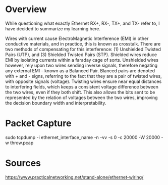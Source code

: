 # Overview

While questioning what exactly Ethernet RX+, RX-, TX+, and TX- refer to, I have decided to summarize my learning here.

Wires with current cause ElectroMagnetic Interference (EMI) in other conductive materials, and in practice, this is known as crosstalk. There are two methods of compensating for this interference: (1) Unshielded Twisted Pairs (UTP), and (3) Shielded Twisted Pairs (STP). Shielded wires reduce EMI by isolating currents within a faraday cage of sorts. Unshielded wires however, rely upon two wires sending inverse signals, therefore negating any external EMI - known as a Balanced Pair. Blanced pairs are denoted with + and - signs, referring to the fact that they are a pair of twisted wires, with opposite signals (voltage). Twisting wires ensure near equal distances to interfering fields, which keeps a consistent voltage difference between the two wires, even if they both shift. This also allows the bits sent to be represented by the relation of voltages between the two wires, improving the decision boundary width and interpretability.

# Packet Capture

sudo tcpdump -i ethernet_interface_name -n -vv -s 0 -c 20000 -W 20000 -w throw.pcap

# Sources

https://www.practicalnetworking.net/stand-alone/ethernet-wiring/

